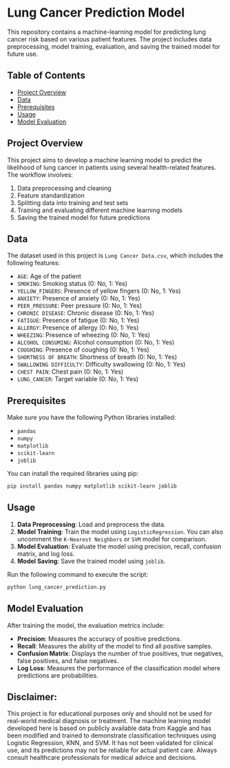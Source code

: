 # Lung Cancer Prediction Model

This repository contains a machine-learning model for predicting lung cancer risk based on various patient features. The project includes data preprocessing, model training, evaluation, and saving the trained model for future use.

## Table of Contents

- [Project Overview](#project-overview)
- [Data](#data)
- [Prerequisites](#prerequisites)
- [Usage](#usage)
- [Model Evaluation](#model-evaluation)

## Project Overview

This project aims to develop a machine learning model to predict the likelihood of lung cancer in patients using several health-related features. The workflow involves:

1. Data preprocessing and cleaning
2. Feature standardization
3. Splitting data into training and test sets
4. Training and evaluating different machine learning models
5. Saving the trained model for future predictions

## Data

The dataset used in this project is `Lung Cancer Data.csv`, which includes the following features:

- `AGE`: Age of the patient
- `SMOKING`: Smoking status (0: No, 1: Yes)
- `YELLOW_FINGERS`: Presence of yellow fingers (0: No, 1: Yes)
- `ANXIETY`: Presence of anxiety (0: No, 1: Yes)
- `PEER_PRESSURE`: Peer pressure (0: No, 1: Yes)
- `CHRONIC DISEASE`: Chronic disease (0: No, 1: Yes)
- `FATIGUE`: Presence of fatigue (0: No, 1: Yes)
- `ALLERGY`: Presence of allergy (0: No, 1: Yes)
- `WHEEZING`: Presence of wheezing (0: No, 1: Yes)
- `ALCOHOL CONSUMING`: Alcohol consumption (0: No, 1: Yes)
- `COUGHING`: Presence of coughing (0: No, 1: Yes)
- `SHORTNESS OF BREATH`: Shortness of breath (0: No, 1: Yes)
- `SWALLOWING DIFFICULTY`: Difficulty swallowing (0: No, 1: Yes)
- `CHEST PAIN`: Chest pain (0: No, 1: Yes)
- `LUNG_CANCER`: Target variable (0: No, 1: Yes)

## Prerequisites

Make sure you have the following Python libraries installed:

- `pandas`
- `numpy`
- `matplotlib`
- `scikit-learn`
- `joblib`

You can install the required libraries using pip:

```bash
pip install pandas numpy matplotlib scikit-learn joblib
```
## Usage

1. **Data Preprocessing**: Load and preprocess the data.
2. **Model Training**: Train the model using `LogisticRegression`. You can also uncomment the `K-Nearest Neighbors` or `SVM` model for comparison.
3. **Model Evaluation**: Evaluate the model using precision, recall, confusion matrix, and log loss.
4. **Model Saving**: Save the trained model using `joblib`.

Run the following command to execute the script:

```bash
python lung_cancer_prediction.py
```
## Model Evaluation

After training the model, the evaluation metrics include:

- **Precision**: Measures the accuracy of positive predictions.
- **Recall**: Measures the ability of the model to find all positive samples.
- **Confusion Matrix**: Displays the number of true positives, true negatives, false positives, and false negatives.
- **Log Loss**: Measures the performance of the classification model where predictions are probabilities.

## Disclaimer:

This project is for educational purposes only and should not be used for real-world medical diagnosis or treatment. The machine learning model developed here is based on publicly available data from Kaggle and has been modified and trained to demonstrate classification techniques using Logistic Regression, KNN, and SVM. It has not been validated for clinical use, and its predictions may not be reliable for actual patient care. Always consult healthcare professionals for medical advice and decisions.
